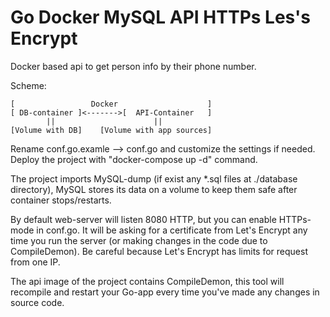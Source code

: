 # Go Docker MySQL API HTTPs Les's Encrypt
Docker based api to get person info by their phone number.

Scheme: 
```
[                 Docker                    ]
[ DB-container ]<------->[  API-Container   ]
        ||                      ||
[Volume with DB]    [Volume with app sources]
```
Rename conf.go.examle --> conf.go and customize the settings if needed.
Deploy the project with "docker-compose up -d" command.

The project imports MySQL-dump (if exist any *.sql files at ./database directory), MySQL stores its data on a volume to keep them safe after container stops/restarts.

By default web-server will listen 8080 HTTP, but you can enable HTTPs-mode in conf.go. It will be asking for a certificate from Let's Encrypt any time you run the server (or making changes in the code due to CompileDemon). Be careful because Let's Encrypt has limits for request from one IP. 

The api image of the project contains CompileDemon, this tool will recompile and restart your Go-app every time you've made any changes in source code.
